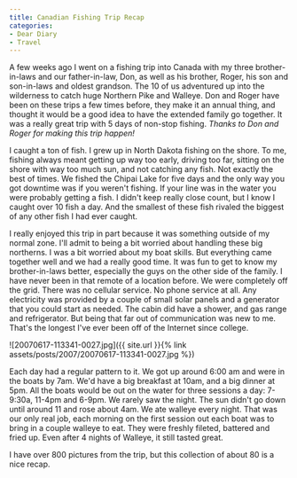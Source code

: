 ```yaml
---
title: Canadian Fishing Trip Recap
categories:
- Dear Diary
- Travel
---
```


A few weeks ago I went on a fishing trip into Canada with my three brother-in-laws and our father-in-law, Don, as well as his brother, Roger, his son and son-in-laws and oldest grandson. The 10 of us adventured up into the wilderness to catch huge Northern Pike and Walleye. Don and Roger have been on these trips a few times before, they make it an annual thing, and thought it would be a good idea to have the extended family go together. It was a really great trip with 5 days of non-stop fishing. _Thanks to Don and Roger for making this trip happen!_

I caught a ton of fish. I grew up in North Dakota fishing on the shore. To me, fishing always meant getting up way too early, driving too far, sitting on the shore with way too much sun, and not catching any fish. Not exactly the best of times. We fished the Chipai Lake for five days and the only way you got downtime was if you weren't fishing. If your line was in the water you were probably getting a fish. I didn't keep really close count, but I know I caught over 10 fish a day. And the smallest of these fish rivaled the biggest of any other fish I had ever caught.

I really enjoyed this trip in part because it was something outside of my normal zone. I'll admit to being a bit worried about handling these big northerns. I was a bit worried about my boat skills. But everything came together well and we had a really good time. It was fun to get to know my brother-in-laws better, especially the guys on the other side of the family. I have never been in that remote of a location before. We were completely off the grid. There was no cellular service. No phone service at all. Any electricity was provided by a couple of small solar panels and a generator that you could start as needed. The cabin did have a shower, and gas range and refrigerator. But being that far out of communication was new to me. That's the longest I've ever been off of the Internet since college.

![20070617-113341-0027.jpg]({{ site.url }}{% link assets/posts/2007/20070617-113341-0027.jpg %})

Each day had a regular pattern to it. We got up around 6:00 am and were in the boats by 7am. We'd have a big breakfast at 10am, and a big dinner at 5pm. All the boats would be out on the water for three sessions a day: 7-9:30a, 11-4pm and 6-9pm. We rarely saw the night. The sun didn't go down until around 11 and rose about 4am. We ate walleye every night. That was our only real job, each morning on the first session out each boat was to bring in a couple walleye to eat. They were freshly fileted, battered and fried up. Even after 4 nights of Walleye, it still tasted great.

I have over 800 pictures from the trip, but this collection of about 80 is a nice recap.

